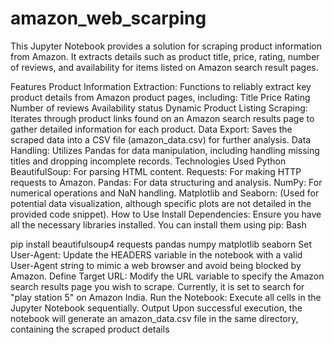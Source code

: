 # amazon_web_scarping
This Jupyter Notebook provides a solution for scraping product information from Amazon. It extracts details such as product title, price, rating, number of reviews, and availability for items listed on Amazon search result pages.

Features
Product Information Extraction: Functions to reliably extract key product details from Amazon product pages, including:
Title
Price
Rating
Number of reviews
Availability status
Dynamic Product Listing Scraping: Iterates through product links found on an Amazon search results page to gather detailed information for each product.
Data Export: Saves the scraped data into a CSV file (amazon_data.csv) for further analysis.
Data Handling: Utilizes Pandas for data manipulation, including handling missing titles and dropping incomplete records.
Technologies Used
Python
BeautifulSoup: For parsing HTML content.
Requests: For making HTTP requests to Amazon.
Pandas: For data structuring and analysis.
NumPy: For numerical operations and NaN handling.
Matplotlib and Seaborn: (Used for potential data visualization, although specific plots are not detailed in the provided code snippet).
How to Use
Install Dependencies: Ensure you have all the necessary libraries installed. You can install them using pip:
Bash

pip install beautifulsoup4 requests pandas numpy matplotlib seaborn
Set User-Agent: Update the HEADERS variable in the notebook with a valid User-Agent string to mimic a web browser and avoid being blocked by Amazon.
Define Target URL: Modify the URL variable to specify the Amazon search results page you wish to scrape. Currently, it is set to search for "play station 5" on Amazon India.
Run the Notebook: Execute all cells in the Jupyter Notebook sequentially.
Output
Upon successful execution, the notebook will generate an amazon_data.csv file in the same directory, containing the scraped product details
